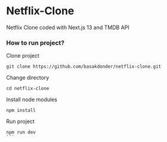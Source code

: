 # Netflix-Clone

Netflix Clone coded with Next.js 13 and TMDB API

### How to run project?

Clone project
```
git clone https://github.com/basakdonder/netflix-clone.git
```

Change directory
```
cd netflix-clone
```

Install node modules
```
npm install
```

Run project
````
npm run dev
```